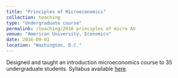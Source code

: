 ```yaml
---
title: "Principles of Microeconomics"
collection: teaching
type: "Undergraduate course"
permalink: /teaching/2016 principles of micro AU
venue: "American University, Economics"
date: 2016-09-01
location: "Washington, D.C."
---
```


Designed and taught an introduction microeconomics course to 35 undergraduate students.  Syllabus available [here](http://levyjeff.github.io/files/IntroMicroFall2016.pdf).